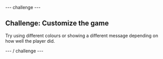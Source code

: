 \--- challenge \---

## Challenge: Customize the game

Try using different colours or showing a different message depending on how well the player did.

\--- / challenge \---